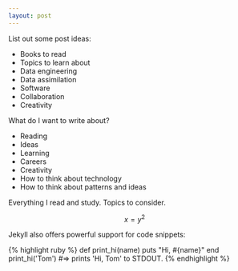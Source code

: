 ```yaml
---
layout: post
---
```

List out some post ideas:
* Books to read
* Topics to learn about
* Data engineering
* Data assimilation
* Software
* Collaboration
* Creativity

What do I want to write about?
* Reading
* Ideas
* Learning
* Careers
* Creativity
* How to think about technology
* How to think about patterns and ideas

Everything I read and study. Topics to consider.


$$ x = y^2 $$

Jekyll also offers powerful support for code snippets:

{% highlight ruby %}
def print_hi(name)
  puts "Hi, #{name}"
end
print_hi('Tom')
#=> prints 'Hi, Tom' to STDOUT.
{% endhighlight %}

